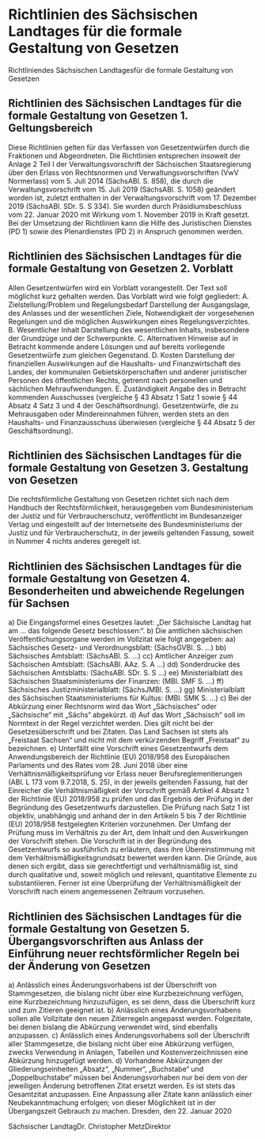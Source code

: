 # Richtlinien des Sächsischen Landtages für die formale Gestaltung von Gesetzen

Richtliniendes Sächsischen Landtagesfür die formale Gestaltung von Gesetzen

## Richtlinien des Sächsischen Landtages für die formale Gestaltung von Gesetzen 1. Geltungsbereich

Diese Richtlinien gelten für das Verfassen von Gesetzentwürfen durch die Fraktionen und Abgeordneten. Die Richtlinien entsprechen insoweit der Anlage 2 Teil I der Verwaltungsvorschrift der Sächsischen Staatsregierung über den Erlass von Rechtsnormen und Verwaltungsvorschriften (VwV Normerlass) vom 5. Juli 2014 (SächsABl. S. 858), die durch die Verwaltungsvorschrift vom 15. Juli 2019 (SächsABl. S. 1058) geändert worden ist, zuletzt enthalten in der Verwaltungsvorschrift vom 17. Dezember 2019 (SächsABl. SDr. S. S 334). Sie wurden durch Präsidiumsbeschluss vom 22. Januar 2020 mit Wirkung vom 1. November 2019 in Kraft gesetzt. Bei der Umsetzung der Richtlinien kann die Hilfe des Juristischen Dienstes (PD 1) sowie des Plenardienstes (PD 2) in Anspruch genommen werden. 
## Richtlinien des Sächsischen Landtages für die formale Gestaltung von Gesetzen 2. Vorblatt

Allen Gesetzentwürfen wird ein Vorblatt vorangestellt. Der Text soll möglichst kurz gehalten werden. Das Vorblatt wird wie folgt gegliedert: A. Zielstellung/Problem und Regelungsbedarf  Darstellung der Ausgangslage, des Anlasses und der wesentlichen Ziele, Notwendigkeit der vorgesehenen Regelungen und die möglichen Auswirkungen eines Regelungsverzichtes. B. Wesentlicher Inhalt  Darstellung des wesentlichen Inhalts, insbesondere der Grundzüge und der Schwerpunkte. C. Alternativen  Hinweise auf in Betracht kommende andere Lösungen und auf bereits vorliegende Gesetzentwürfe zum gleichen Gegenstand. D. Kosten  Darstellung der finanziellen Auswirkungen auf die Haushalts- und Finanzwirtschaft des Landes, der kommunalen Gebietskörperschaften und anderer juristischer Personen des öffentlichen Rechts, getrennt nach personellen und sächlichen Mehraufwendungen. E. Zuständigkeit  Angabe des in Betracht kommenden Ausschusses (vergleiche § 43 Absatz 1 Satz 1 sowie § 44 Absatz 4 Satz 3 und 4 der Geschäftsordnung). Gesetzentwürfe, die zu Mehrausgaben oder Mindereinnahmen führen, werden stets an den Haushalts- und Finanzausschuss überwiesen (vergleiche § 44 Absatz 5 der Geschäftsordnung). 
## Richtlinien des Sächsischen Landtages für die formale Gestaltung von Gesetzen 3. Gestaltung von Gesetzen

Die rechtsförmliche Gestaltung von Gesetzen richtet sich nach dem Handbuch der Rechtsförmlichkeit, herausgegeben vom Bundesministerium der Justiz und für Verbraucherschutz, veröffentlicht im Bundesanzeiger Verlag und eingestellt auf der Internetseite des Bundesministeriums der Justiz und für Verbraucherschutz, in der jeweils geltenden Fassung, soweit in Nummer 4 nichts anderes geregelt ist. 
## Richtlinien des Sächsischen Landtages für die formale Gestaltung von Gesetzen 4. Besonderheiten und abweichende Regelungen für Sachsen

a) Die Eingangsformel eines Gesetzes lautet: „Der Sächsische Landtag hat am … das folgende Gesetz beschlossen:“. b) Die amtlichen sächsischen Veröffentlichungsorgane werden im Vollzitat wie folgt angegeben:  aa) Sächsisches Gesetz- und Verordnungsblatt: (SächsGVBl. S. …)  bb) Sächsisches Amtsblatt: (SächsABl. S. …)  cc) Amtlicher Anzeiger zum Sächsischen Amtsblatt: (SächsABl. AAz. S. A …)  dd) Sonderdrucke des Sächsischen Amtsblatts: (SächsABl. SDr. S. S …)  ee) Ministerialblatt des Sächsischen Staatsministeriums der Finanzen: (MBl. SMF S. …)  ff) Sächsisches Justizministerialblatt: (SächsJMBl. S. …)  gg) Ministerialblatt des Sächsischen Staatsministeriums für Kultus: (MBl. SMK S. …) c) Bei der Abkürzung einer Rechtsnorm wird das Wort „Sächsisches“ oder „Sächsische“ mit „Sächs“ abgekürzt. d) Auf das Wort „Sächsisch“ soll im Normtext in der Regel verzichtet werden. Dies gilt nicht bei der Gesetzesüberschrift und bei Zitaten. Das Land Sachsen ist stets als „Freistaat Sachsen“ und nicht mit dem verkürzenden Begriff „Freistaat“ zu bezeichnen. e) Unterfällt eine Vorschrift eines Gesetzentwurfs dem Anwendungsbereich der Richtlinie (EU) 2018/958 des Europäischen Parlaments und des Rates vom 28. Juni 2018 über eine Verhältnismäßigkeitsprüfung vor Erlass neuer Berufsreglementierungen (ABl. L 173 vom 9.7.2018, S. 25), in der jeweils geltenden Fassung, hat der Einreicher die Verhältnismäßigkeit der Vorschrift gemäß Artikel 4 Absatz 1 der Richtlinie (EU) 2018/958 zu prüfen und das Ergebnis der Prüfung in der Begründung des Gesetzentwurfs darzustellen. Die Prüfung nach Satz 1 ist objektiv, unabhängig und anhand der in den Artikeln 5 bis 7 der Richtlinie (EU) 2018/958 festgelegten Kriterien vorzunehmen. Der Umfang der Prüfung muss im Verhältnis zu der Art, dem Inhalt und den Auswirkungen der Vorschrift stehen. Die Vorschrift ist in der Begründung des Gesetzentwurfs so ausführlich zu erläutern, dass ihre Übereinstimmung mit dem Verhältnismäßigkeitsgrundsatz bewertet werden kann. Die Gründe, aus denen sich ergibt, dass sie gerechtfertigt und verhältnismäßig ist, sind durch qualitative und, soweit möglich und relevant, quantitative Elemente zu substantiieren. Ferner ist eine Überprüfung der Verhältnismäßigkeit der Vorschrift nach einem angemessenen Zeitraum vorzusehen. 
## Richtlinien des Sächsischen Landtages für die formale Gestaltung von Gesetzen 5. Übergangsvorschriften aus Anlass der Einführung neuer rechtsförmlicher Regeln bei der Änderung von Gesetzen

a) Anlässlich eines Änderungsvorhabens ist der Überschrift von Stammgesetzen, die bislang nicht über eine Kurzbezeichnung verfügen, eine Kurzbezeichnung hinzuzufügen, es sei denn, dass die Überschrift kurz und zum Zitieren geeignet ist. b) Anlässlich eines Änderungsvorhabens sollen alle Vollzitate den neuen Zitierregeln angepasst werden. Folgezitate, bei denen bislang die Abkürzung verwendet wird, sind ebenfalls anzupassen. c) Anlässlich eines Änderungsvorhabens soll der Überschrift aller Stammgesetze, die bislang nicht über eine Abkürzung verfügen, zwecks Verwendung in Anlagen, Tabellen und Kostenverzeichnissen eine Abkürzung hinzugefügt werden. d) Vorhandene Abkürzungen der Gliederungseinheiten „Absatz“, „Nummer“, „Buchstabe“ und „Doppelbuchstabe“ müssen bei Änderungsvorhaben nur bei dem von der jeweiligen Änderung betroffenen Zitat ersetzt werden. Es ist stets das Gesamtzitat anzupassen. Eine Anpassung aller Zitate kann anlässlich einer Neubekanntmachung erfolgen; von dieser Möglichkeit ist in der Übergangszeit Gebrauch zu machen. Dresden, den 22. Januar 2020

Sächsischer LandtagDr. Christopher MetzDirektor

